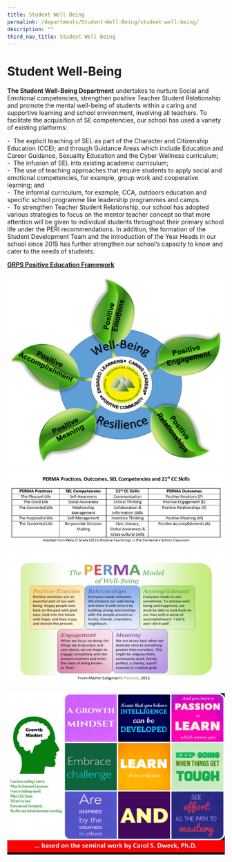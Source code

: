 ```yaml
---
title: Student Well Being
permalink: /departments/Student-Well-Being/student-well-being/
description: ""
third_nav_title: Student Well Being
---
```

# Student Well-Being

**The Student Well-Being Department** undertakes to nurture Social and Emotional competencies, strengthen positive Teacher Student Relationship and promote the mental well-being of students within a caring and supportive learning and school environment, involving all teachers. To facilitate the acquisition of SE competencies, our school has used a variety of existing platforms:


\-  The explicit teaching of SEL as part of the Character and Citizenship Education (CCE); and through Guidance Areas which include Education and Career Guidance, Sexuality Education and the Cyber Wellness curriculum;  
\-  The infusion of SEL into existing academic curriculum;  
\-  The use of teaching approaches that require students to apply social and emotional competencies, for example, group work and cooperative learning; and  
\-  The informal curriculum, for example, CCA, outdoors education and specific school programme like leadership programmes and camps.  
\-  To strengthen Teacher Student Relationship, our school has adopted various strategies to focus on the mentor teacher concept so that more attention will be given to individual students throughout their primary school life under the PERI recommendations. In addition, the formation of the Student Development Team and the introduction of the Year Heads in our school since 2015 has further strengthen our school’s capacity to know and cater to the needs of students.  
  
<b><u>GRPS Positive Education Framework</u></b>

![](/images/Departments/Student%20Well%20Being/Framework.png)

![](/images/Departments/Student%20Well%20Being/Student%20Well-Being_2.jpg)

![](/images/Departments/Student%20Well%20Being/Student%20Well-Being_3.jpg)

![](/images/Departments/Student%20Well%20Being/Student%20Well-Being_4.jpg)

